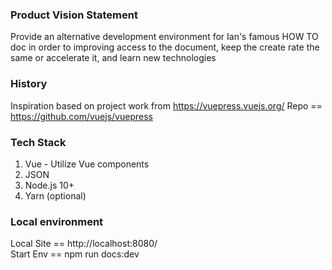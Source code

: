 ### Product Vision Statement
Provide an alternative development environment for Ian's famous HOW TO doc in order to improving access to the document, keep the create rate the same or accelerate it, and learn new technologies


### History
Inspiration based on project work from https://vuepress.vuejs.org/
Repo == https://github.com/vuejs/vuepress


### Tech Stack
1. Vue - Utilize Vue components 
2. JSON
3. Node.js 10+
4. Yarn (optional)

### Local environment
Local Site == http://localhost:8080/  
Start Env == npm run docs:dev
